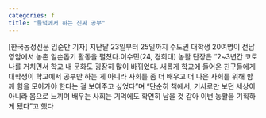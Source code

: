 ```yaml
---
categories: f
title: "들녘에서 하는 진짜 공부"
---
```

[한국농정신문 임순만 기자] 지난달 23일부터 25일까지 수도권 대학생 20여명이 전남 영암에서 농촌 일손돕기 활동을 펼쳤다.이수민(24, 경희대) 농활 단장은 “2~3년간 코로나를 거치면서 학교 내 문화도 굉장히 많이 바뀌었다. 새롭게 학교에 들어온 친구들에게 대학생이 학교에서 공부만 하는 게 아니라 사회를 좀 더 배우고 더 나은 사회를 위해 함께 힘을 모아가야 한다는 걸 보여주고 싶었다”며 “단순히 책에서, 기사로만 보던 세상이 아니라 몸으로 느끼며 배우는 사회는 기억에도 확연히 남을 것 같아 이번 농활을 기획하게 됐다”고 했다
